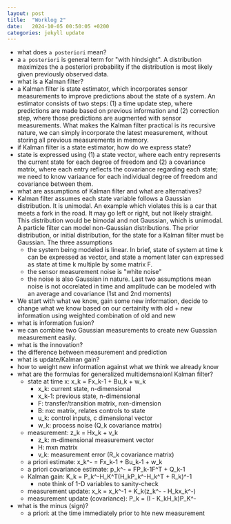 ```yaml
---
layout: post
title:  "Worklog 2"
date:   2024-10-05 00:50:05 +0200
categories: jekyll update
---
```


* what does `a posteriori` mean?
* a `a posteriori` is general term for "with hindsight". A distribution maximizes the a posteriori probability if the distribution is most likely given previously observed data.
* what is a Kalman filter?
* a Kalman filter is state estimator, which incorporates sensor measurements to improve predictions about the state of a system. An estimator consists of two steps: (1) a time update step, where predictions are made based on previous information and (2) correction step, where those predictions are augmented with sensor measurements. What makes the Kalman filter practical is its recursive nature, we can simply incorporate the latest measurement, without storing all previous measurements in memory.
* if Kalman filter is a state estimator, how do we express state?
* state is expressed using (1) a state vector, where each entry represents the current state for each degree of freedom and (2) a covariance matrix, where each entry reflects the covariance regarding each state; we need to know variaance for each individual degree of freedom and covariance between them.
* what are assumptions of Kalman filter and what are alternatives?
* Kalman filter assumes each state variable follows a Gaussian distribution. It is unimodal. An example which violates this is a car that meets a fork in the road. It may go left or right, but not likely straight. This distribution would be bimodal and not Gaussian, which is unimodal. A particle filter can model non-Gaussian distributions. The prior distribution, or initial distribution, for the state for a Kalman filter must be Gaussian. The three assumptions
    * the system being modeled is linear. In brief, state of system at time k can be expressed as vector, and state a moment later can expressed as state at time k multiple by some matrix F.
    * the sensor measurement noise is "white noise"
    * the noise is also Gaussian in nature. 
Last two assumptions mean noise is not occrelated in time and amplitude can be modeled with an average and covariance (1st and 2nd moments)
* We start with what we know, gain some new information, decide to change what we know based on our certainity with old + new information using weighted combination of old and new
* what is information fusion?
* we can combine two Gaussian measurements to create new Guassian measurement easily.
* what is the innovation?
* the difference between measurement and prediction
* what is update/Kalman gain?
* how to weight new information against what we think we already know
* what are the formulas for generalized multidemsnaionl Kalman filter?
    * state at time x: x_k = Fx_k-1 + Bu_k + w_k
        * x_k: current state, n-dimensional
        * x_k-1: previous state, n-dimensional
        * F: transfer/transition matrix, nxn-dimension
        * B: nxc matrix, relates controls to state
        * u_k: control inputs, c dimensional vector
        * w_k: process noise (Q_k covariance matrix)
    * measurement: z_k = Hx_k + v_k
        * z_k: m-dimensional measurement vector
        * H: mxn matrix
        * v_k: measurement error (R_k covariance matrix)
    * a priori estimate: x_k^- = Fx_k-1 + Bu_k-1 + w_k
    * a priori covariance estimate: p_k^- = FP_k-1F^T + Q_k-1
    * Kalman gain: K_k = P_k^-H_K^T(H_kP_k^-H_k^T + R_k)^-1
        * note think of 1-D variables to sanity-check
    * measurement update: x_k = x_k^-1 + K_k(z_k^- - H_kx_k^-)
    * measurement update (covariance): P_k = (I - K_kH_k)P_K^-
* what is the minus (sign)?
    * a priori: at the time immediately prior to hte new measurement

